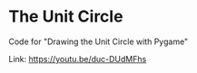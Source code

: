 # The Unit Circle

Code for "Drawing the Unit Circle with Pygame"

Link: https://youtu.be/duc-DUdMFhs
